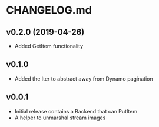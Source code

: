 # CHANGELOG.md

## v0.2.0 (2019-04-26)

* Added GetItem functionality

## v0.1.0

* Added the Iter to abstract away from Dynamo pagination

## v0.0.1

* Initial release contains a Backend that can PutItem
* A helper to unmarshal stream images
